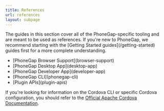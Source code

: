 ```yaml
---
title: References
url: references
layout: subpage
---
```


<p class="sub-paragraph">The guides in this section cover all of the PhoneGap-specific tooling and are meant to be used as references. If you're new to PhoneGap, we recommend starting with the [Getting Started guides](/getting-started) guides first for a more complete understanding.</p>

<ul class="landing-submenu">
  <li>[PhoneGap Browser Support](browser-support)</li>
  <li>[PhoneGap Desktop App](desktop-app)</li>
  <li>[PhoneGap Developer App](developer-app)</li>
  <li>[PhoneGap CLI](phonegap-cli)</li>
  <li>[Plugin APIs](plugin-apis)</li>
</ul>

If you're looking for information on the Cordova CLI or specific Cordova configuration, you should refer to the [Official Apache Cordova Documentation](http://cordova.apache.org/docs/en/latest/).
